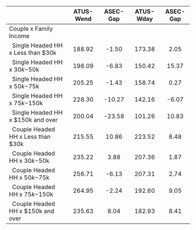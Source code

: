 
|                      |    ATUS-Wend |     ASEC-Gap |    ATUS-Wday |     ASEC-Gap |
| -------------------- | :----------: | :----------: | :----------: | :----------: |
| Couple x Family Income |              |              |              |              |
| &nbsp;&nbsp;Single Headed HH x Less than $30k |       188.92 |        -1.50 |       173.38 |         2.05 |
| &nbsp;&nbsp;Single Headed HH x $30k-$50k |       198.09 |        -6.83 |       150.42 |        15.37 |
| &nbsp;&nbsp;Single Headed HH x $50k-$75k |       205.25 |        -1.43 |       158.74 |         0.27 |
| &nbsp;&nbsp;Single Headed HH x $75k-$150k |       228.30 |       -10.27 |       142.16 |        -6.07 |
| &nbsp;&nbsp;Single Headed HH x $150k and over |       200.04 |       -23.58 |       101.26 |        10.83 |
| &nbsp;&nbsp;Couple Headed HH x Less than $30k |       215.55 |        10.86 |       223.52 |         8.48 |
| &nbsp;&nbsp;Couple Headed HH x $30k-$50k |       235.22 |         3.88 |       207.36 |         1.87 |
| &nbsp;&nbsp;Couple Headed HH x $50k-$75k |       256.71 |        -6.13 |       207.31 |         2.74 |
| &nbsp;&nbsp;Couple Headed HH x $75k-$150k |       264.95 |        -2.24 |       192.60 |         9.05 |
| &nbsp;&nbsp;Couple Headed HH x $150k and over |       235.63 |         8.04 |       182.93 |         8.41 |

